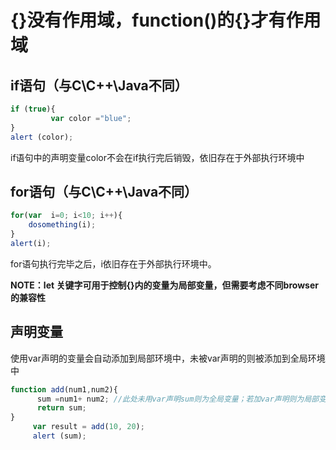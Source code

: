 # {}没有作用域，function()的{}才有作用域
## if语句（与C\C++\Java不同）
```javascript
if (true){
         var color ="blue";
}
alert (color);
```
if语句中的声明变量color不会在if执行完后销毁，依旧存在于外部执行环境中

## for语句（与C\C++\Java不同）
```javascript
for(var  i=0; i<10; i++){
	dosomething(i);
}
alert(i);
```
for语句执行完毕之后，i依旧存在于外部执行环境中。

**NOTE：let 关键字可用于控制{}内的变量为局部变量，但需要考虑不同browser的兼容性**

## 声明变量
使用var声明的变量会自动添加到局部环境中，未被var声明的则被添加到全局环境中
```javascript
function add(num1,num2){
      sum =num1+ num2; //此处未用var声明sum则为全局变量；若加var声明则为局部变量，执行alert(sum)时会产生错误。
      return sum;
}
     var result = add(10, 20);
     alert (sum);
```

